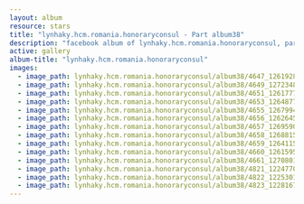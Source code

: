 ```yaml
---
layout: album
resource: stars
title: "lynhaky.hcm.romania.honoraryconsul - Part album38"
description: "facebook album of lynhaky.hcm.romania.honoraryconsul, part album38."
active: gallery
album-title: "lynhaky.hcm.romania.honoraryconsul"
images:
  - image_path: lynhaky.hcm.romania.honoraryconsul/album38/4647_126192839_3692296794138496_1969314110173335400_n.jpg
  - image_path: lynhaky.hcm.romania.honoraryconsul/album38/4649_127234852_3692296664138509_3214658510480290790_n.jpg
  - image_path: lynhaky.hcm.romania.honoraryconsul/album38/4651_126177745_3692296560805186_4678969928658632787_n.jpg
  - image_path: lynhaky.hcm.romania.honoraryconsul/album38/4653_126487726_3692296464138529_5095334109832136345_n.jpg
  - image_path: lynhaky.hcm.romania.honoraryconsul/album38/4655_126799497_3692296354138540_9216200516802793498_n.jpg
  - image_path: lynhaky.hcm.romania.honoraryconsul/album38/4656_126264543_3692296314138544_9041999916428511907_n.jpg
  - image_path: lynhaky.hcm.romania.honoraryconsul/album38/4657_126959025_3692296254138550_5224811765131874335_n.jpg
  - image_path: lynhaky.hcm.romania.honoraryconsul/album38/4658_126881574_3692296217471887_5951858926010380191_n.jpg
  - image_path: lynhaky.hcm.romania.honoraryconsul/album38/4659_126411558_3692296157471893_2403138192114307762_n.jpg
  - image_path: lynhaky.hcm.romania.honoraryconsul/album38/4660_126159560_3692296134138562_6159809221372903956_n.jpg
  - image_path: lynhaky.hcm.romania.honoraryconsul/album38/4661_127080117_3692296034138572_8218669434349867398_n.jpg
  - image_path: lynhaky.hcm.romania.honoraryconsul/album38/4821_122477001_3616840731684103_333124971186594713_n.jpg
  - image_path: lynhaky.hcm.romania.honoraryconsul/album38/4822_122530118_3616840588350784_7536945132546604533_n.jpg
  - image_path: lynhaky.hcm.romania.honoraryconsul/album38/4823_122816797_3616840495017460_8523505369576558728_n.jpg
---
```

